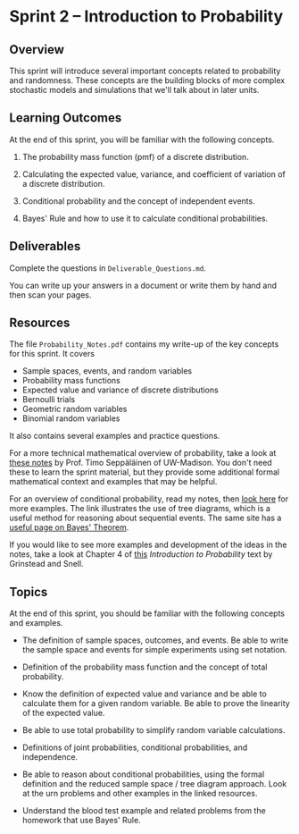 # Sprint 2 &ndash; Introduction to Probability

## Overview

This sprint will introduce several important concepts related to probability and randomness. These concepts are the building blocks of more complex stochastic models and simulations that we'll talk about in later units.

## Learning Outcomes

At the end of this sprint, you will be familiar with the following concepts.

1. The probability mass function (pmf) of a discrete distribution.

2. Calculating the expected value, variance, and coefficient of variation of a discrete distribution.

3. Conditional probability and the concept of independent events.

4. Bayes' Rule and how to use it to calculate conditional probabilities.

## Deliverables

Complete the questions in `Deliverable_Questions.md`.

You can write up your answers in a document or write them by hand and then scan your pages.

## Resources

The file `Probability_Notes.pdf` contains my write-up of the key concepts for this sprint. It covers

- Sample spaces, events, and random variables
- Probability mass functions
- Expected value and variance of discrete distributions
- Bernoulli trials
- Geometric random variables
- Binomial random variables

It also contains several examples and practice questions.

For a more technical mathematical overview of probability, take a look at [these notes](https://www.math.wisc.edu/~seppalai/notes-for-courses/prob-basics.pdf) by Prof. Timo Seppäläinen of UW-Madison. You don't need these to learn the sprint material, but they provide some additional formal mathematical context and examples that may be helpful.

For an overview of conditional probability, read my notes, then [look here](https://www.mathsisfun.com/data/probability-events-conditional.html) for more examples. The link illustrates the use of tree diagrams, which is a useful method for reasoning about sequential events. The same site has a [useful page on Bayes' Theorem](https://www.mathsisfun.com/data/bayes-theorem.html).

If you would like to see more examples and development of the ideas in the notes, take a look at Chapter 4 of [this](http://www.dartmouth.edu/~chance/teaching_aids/books_articles/probability_book/amsbook.mac.pdf) *Introduction to Probability* text by Grinstead and Snell.

## Topics

At the end of this sprint, you should be familiar with the following concepts and examples.

- The definition of sample spaces, outcomes, and events. Be able to write the sample space and events for simple experiments using set notation.

- Definition of the probability mass function and the concept of total probability.

- Know the definition of expected value and variance and be able to calculate them for a given random variable. Be able to prove the linearity of the expected value.

- Be able to use total probability to simplify random variable calculations.

- Definitions of joint probabilities, conditional probabilities, and independence.

- Be able to reason about conditional probabilities, using the formal definition and the reduced sample space / tree diagram approach. Look at the urn problems and other examples in the linked resources.

- Understand the blood test example and related problems from the homework that use Bayes' Rule.

